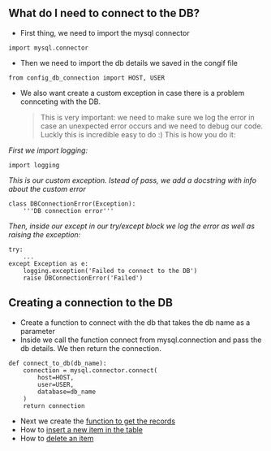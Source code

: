 ## What do I need to connect to the DB?

- First thing, we need to import the mysql connector
```buildoutcfg
import mysql.connector
```

- Then we need to import the db details we saved in the congif file
```buildoutcfg
from config_db_connection import HOST, USER
```

- We also want create a custom exception in case there is a problem
connceting with the DB.
  > This is very important: we need to make sure we log the error
  > in case an unexpected error occurs and we need to debug our code.
  > Luckly this is incredible easy to do :) This is how you do it:
  > 
*First we import logging:*
```buildoutcfg
import logging
```
*This is our custom exception. Istead of pass, we add a docstring with info
about the custom error*
```buildoutcfg
class DBConnectionError(Exception):
    '''DB connection error'''
```
*Then, inside our except in our try/except block we log the error
as well as raising the exception:*

```buildoutcfg
try:
    ...
except Exception as e:
    logging.exception('Failed to connect to the DB')
    raise DBConnectionError('Failed')
```

## Creating a connection to the DB

- Create a function to connect with the db that takes the db name as a parameter
- Inside we call the function connect from mysql.connection and pass the
db details. We then return the connection.
  
```buildoutcfg
def connect_to_db(db_name):
    connection = mysql.connector.connect(
        host=HOST,
        user=USER,
        database=db_name
    )
    return connection
```

- Next we create the [function to get the records](/docs/getting_all_records.md)
- How to [insert a new item in the table](/docs/inserting_a_new_item.md)
- How to [delete an item](/docs/deleting_item.md)

